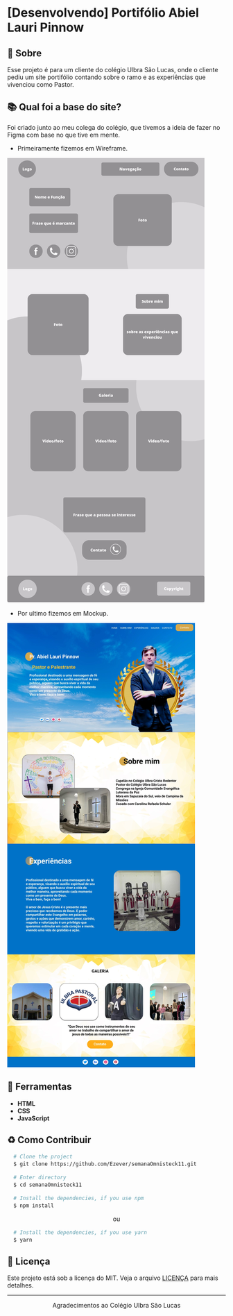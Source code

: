 # [Desenvolvendo] Portifólio Abiel Lauri Pinnow

## 📘 Sobre

Esse projeto é para um cliente do colégio Ulbra São Lucas, onde o cliente pediu um site portifólio contando sobre o ramo e as experiências que vivenciou como Pastor.

## 📚 Qual foi a base do site?

Foi criado junto ao meu colega do colégio, que tivemos a ideia de fazer no Figma com base no que tive em mente.
- Primeiramente fizemos em Wireframe.
  
<img src="./Projeto Ulbra/img/wireframe.jpg" />




- Por ultimo fizemos em Mockup.

<img src="./Projeto Ulbra/img/mockup.jpg"/>




## 🔨 Ferramentas

- **HTML**
- **CSS**
- **JavaScript**

## ♻️ Como Contribuir

```bash
  # Clone the project
  $ git clone https://github.com/Ezever/semanaOmnisteck11.git
```

```bash
  # Enter directory
  $ cd semanaOmnisteck11
```

```bash
  # Install the dependencies, if you use npm
  $ npm install
```

<p align="center">ou</p>

```bash
  # Install the dependencies, if you use yarn
  $ yarn
```

## 📜 Licença

Este projeto está sob a licença do MIT. Veja o arquivo <a href="https://github.com/Japolina/Abiel_Site/blob/main/LICENSE">LICENÇA</a> para mais detalhes.

---

<p align="center">Agradecimentos ao Colégio Ulbra São Lucas</p>
